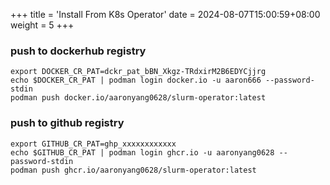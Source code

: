 +++
title = 'Install From K8s Operator'
date = 2024-08-07T15:00:59+08:00
weight = 5
+++



### push to dockerhub registry
```shell
export DOCKER_CR_PAT=dckr_pat_bBN_Xkgz-TRdxirM2B6EDYCjjrg
echo $DOCKER_CR_PAT | podman login docker.io -u aaron666 --password-stdin
podman push docker.io/aaronyang0628/slurm-operator:latest
```


### push to github registry
```shell
export GITHUB_CR_PAT=ghp_xxxxxxxxxxxx
echo $GITHUB_CR_PAT | podman login ghcr.io -u aaronyang0628 --password-stdin
podman push ghcr.io/aaronyang0628/slurm-operator:latest
```
